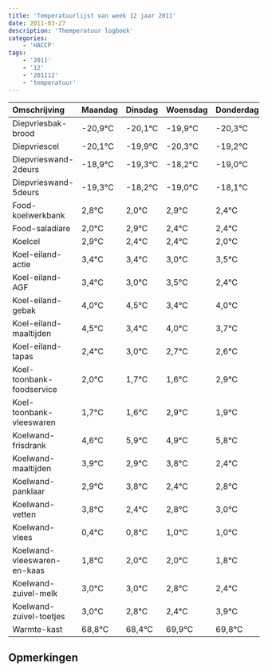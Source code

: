 ```yaml
---
title: 'Temperatuurlijst van week 12 jaar 2011'
date: 2011-03-27
description: 'Themperatuur logboek'
categories:
    - 'HACCP'
tags:
    - '2011'
    - '12'
    - '201112'
    - 'temperatuur'
---
```

|Omschrijving|Maandag|Dinsdag|Woensdag|Donderdag|Vrijdag|Zaterdag|Zondag|
|:---|:---|:---|:---|:---|:---|:---|:---|
|Diepvriesbak-brood|-20,9°C|-20,1°C|-19,9°C|-20,3°C|-19,2°C|-20,0°C|-19,1°C|
|Diepvriescel|-20,1°C|-19,9°C|-20,3°C|-19,2°C|-20,0°C|-19,1°C|-19,6°C|
|Diepvrieswand-2deurs|-18,9°C|-19,3°C|-18,2°C|-19,0°C|-18,1°C|-18,6°C|-18,6°C|
|Diepvrieswand-5deurs|-19,3°C|-18,2°C|-19,0°C|-18,1°C|-18,6°C|-18,6°C|-19,0°C|
|Food-koelwerkbank|2,8°C|2,0°C|2,9°C|2,4°C|2,4°C|2,0°C|2,5°C|
|Food-saladiare|2,0°C|2,9°C|2,4°C|2,4°C|2,0°C|2,5°C|1,4°C|
|Koelcel|2,9°C|2,4°C|2,4°C|2,0°C|2,5°C|1,4°C|2,0°C|
|Koel-eiland-actie|3,4°C|3,4°C|3,0°C|3,5°C|2,4°C|3,0°C|2,7°C|
|Koel-eiland-AGF|3,4°C|3,0°C|3,5°C|2,4°C|3,0°C|2,7°C|2,6°C|
|Koel-eiland-gebak|4,0°C|4,5°C|3,4°C|4,0°C|3,7°C|3,6°C|4,9°C|
|Koel-eiland-maaltijden|4,5°C|3,4°C|4,0°C|3,7°C|3,6°C|4,9°C|3,9°C|
|Koel-eiland-tapas|2,4°C|3,0°C|2,7°C|2,6°C|3,9°C|2,9°C|3,8°C|
|Koel-toonbank-foodservice|2,0°C|1,7°C|1,6°C|2,9°C|1,9°C|2,8°C|1,4°C|
|Koel-toonbank-vleeswaren|1,7°C|1,6°C|2,9°C|1,9°C|2,8°C|1,4°C|1,8°C|
|Koelwand-frisdrank|4,6°C|5,9°C|4,9°C|5,8°C|4,4°C|4,8°C|5,0°C|
|Koelwand-maaltijden|3,9°C|2,9°C|3,8°C|2,4°C|2,8°C|3,0°C|3,0°C|
|Koelwand-panklaar|2,9°C|3,8°C|2,4°C|2,8°C|3,0°C|3,0°C|2,8°C|
|Koelwand-vetten|3,8°C|2,4°C|2,8°C|3,0°C|3,0°C|2,8°C|2,4°C|
|Koelwand-vlees|0,4°C|0,8°C|1,0°C|1,0°C|0,8°C|0,4°C|1,9°C|
|Koelwand-vleeswaren-en-kaas|1,8°C|2,0°C|2,0°C|1,8°C|1,4°C|2,9°C|2,8°C|
|Koelwand-zuivel-melk|3,0°C|3,0°C|2,8°C|2,4°C|3,9°C|3,8°C|2,9°C|
|Koelwand-zuivel-toetjes|3,0°C|2,8°C|2,4°C|3,9°C|3,8°C|2,9°C|3,9°C|
|Warmte-kast|68,8°C|68,4°C|69,9°C|69,8°C|68,9°C|69,9°C|68,6°C|

## Opmerkingen


